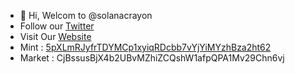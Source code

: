 - 👋 Hi, Welcom to @solanacrayon
- Follow our [Twitter](https://twitter.com/solanacrayon)
- Visit Our [Website](https://solanacrayon.com/)
- Mint : [5pXLmRJyfrTDYMCp1xyiqRDcbb7vYjYiMYzhBza2ht62](https://solscan.io/token/5pXLmRJyfrTDYMCp1xyiqRDcbb7vYjYiMYzhBza2ht62)
- Market : CjBssusBjX4b2UBvMZhiZCQshW1afpQPA1Mv29Chn6vj
